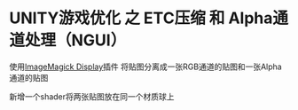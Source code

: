 # UNITY游戏优化 之 ETC压缩 和 Alpha通道处理（NGUI）
使用[ImageMagick Display](http://www.imagemagick.org/script/index.php)插件 将贴图分离成一张RGB通道的贴图和一张Alpha通道的贴图

新增一个shader将两张贴图放在同一个材质球上
